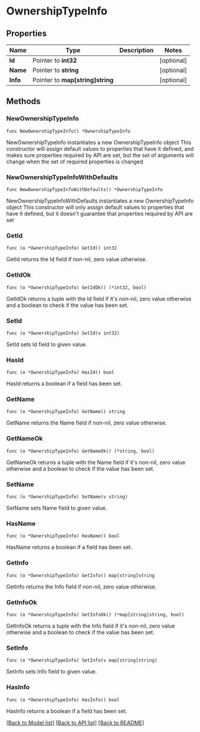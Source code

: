 # OwnershipTypeInfo

## Properties

Name | Type | Description | Notes
------------ | ------------- | ------------- | -------------
**Id** | Pointer to **int32** |  | [optional] 
**Name** | Pointer to **string** |  | [optional] 
**Info** | Pointer to **map[string]string** |  | [optional] 

## Methods

### NewOwnershipTypeInfo

`func NewOwnershipTypeInfo() *OwnershipTypeInfo`

NewOwnershipTypeInfo instantiates a new OwnershipTypeInfo object
This constructor will assign default values to properties that have it defined,
and makes sure properties required by API are set, but the set of arguments
will change when the set of required properties is changed

### NewOwnershipTypeInfoWithDefaults

`func NewOwnershipTypeInfoWithDefaults() *OwnershipTypeInfo`

NewOwnershipTypeInfoWithDefaults instantiates a new OwnershipTypeInfo object
This constructor will only assign default values to properties that have it defined,
but it doesn't guarantee that properties required by API are set

### GetId

`func (o *OwnershipTypeInfo) GetId() int32`

GetId returns the Id field if non-nil, zero value otherwise.

### GetIdOk

`func (o *OwnershipTypeInfo) GetIdOk() (*int32, bool)`

GetIdOk returns a tuple with the Id field if it's non-nil, zero value otherwise
and a boolean to check if the value has been set.

### SetId

`func (o *OwnershipTypeInfo) SetId(v int32)`

SetId sets Id field to given value.

### HasId

`func (o *OwnershipTypeInfo) HasId() bool`

HasId returns a boolean if a field has been set.

### GetName

`func (o *OwnershipTypeInfo) GetName() string`

GetName returns the Name field if non-nil, zero value otherwise.

### GetNameOk

`func (o *OwnershipTypeInfo) GetNameOk() (*string, bool)`

GetNameOk returns a tuple with the Name field if it's non-nil, zero value otherwise
and a boolean to check if the value has been set.

### SetName

`func (o *OwnershipTypeInfo) SetName(v string)`

SetName sets Name field to given value.

### HasName

`func (o *OwnershipTypeInfo) HasName() bool`

HasName returns a boolean if a field has been set.

### GetInfo

`func (o *OwnershipTypeInfo) GetInfo() map[string]string`

GetInfo returns the Info field if non-nil, zero value otherwise.

### GetInfoOk

`func (o *OwnershipTypeInfo) GetInfoOk() (*map[string]string, bool)`

GetInfoOk returns a tuple with the Info field if it's non-nil, zero value otherwise
and a boolean to check if the value has been set.

### SetInfo

`func (o *OwnershipTypeInfo) SetInfo(v map[string]string)`

SetInfo sets Info field to given value.

### HasInfo

`func (o *OwnershipTypeInfo) HasInfo() bool`

HasInfo returns a boolean if a field has been set.


[[Back to Model list]](../README.md#documentation-for-models) [[Back to API list]](../README.md#documentation-for-api-endpoints) [[Back to README]](../README.md)


